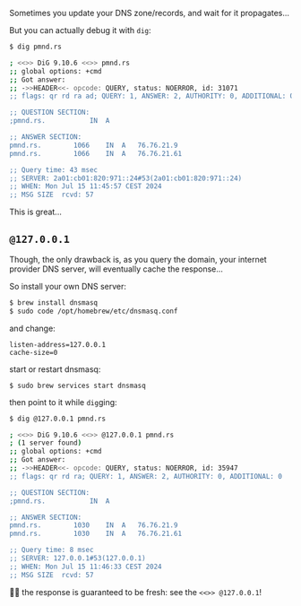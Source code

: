 Sometimes you update your DNS zone/records, and wait for it propagates...

But you can actually debug it with `dig`:

```sh
$ dig pmnd.rs

; <<>> DiG 9.10.6 <<>> pmnd.rs
;; global options: +cmd
;; Got answer:
;; ->>HEADER<<- opcode: QUERY, status: NOERROR, id: 31071
;; flags: qr rd ra ad; QUERY: 1, ANSWER: 2, AUTHORITY: 0, ADDITIONAL: 0

;; QUESTION SECTION:
;pmnd.rs.			IN	A

;; ANSWER SECTION:
pmnd.rs.		1066	IN	A	76.76.21.9
pmnd.rs.		1066	IN	A	76.76.21.61

;; Query time: 43 msec
;; SERVER: 2a01:cb01:820:971::24#53(2a01:cb01:820:971::24)
;; WHEN: Mon Jul 15 11:45:57 CEST 2024
;; MSG SIZE  rcvd: 57
```

This is great...

## `@127.0.0.1`

Though, the only drawback is, as you query the domain, your internet provider DNS server, will eventually cache the response...

So install your own DNS server:

```sh
$ brew install dnsmasq
$ sudo code /opt/homebrew/etc/dnsmasq.conf
```

and change:

```
listen-address=127.0.0.1
cache-size=0
```

start or restart dnsmasq:

```
$ sudo brew services start dnsmasq
```

then point to it while `dig`ging:

```sh
$ dig @127.0.0.1 pmnd.rs

; <<>> DiG 9.10.6 <<>> @127.0.0.1 pmnd.rs
; (1 server found)
;; global options: +cmd
;; Got answer:
;; ->>HEADER<<- opcode: QUERY, status: NOERROR, id: 35947
;; flags: qr rd ra; QUERY: 1, ANSWER: 2, AUTHORITY: 0, ADDITIONAL: 0

;; QUESTION SECTION:
;pmnd.rs.			IN	A

;; ANSWER SECTION:
pmnd.rs.		1030	IN	A	76.76.21.9
pmnd.rs.		1030	IN	A	76.76.21.61

;; Query time: 8 msec
;; SERVER: 127.0.0.1#53(127.0.0.1)
;; WHEN: Mon Jul 15 11:46:33 CEST 2024
;; MSG SIZE  rcvd: 57
```

🙌🏻 the response is guaranteed to be fresh: see the `<<>> @127.0.0.1`!
